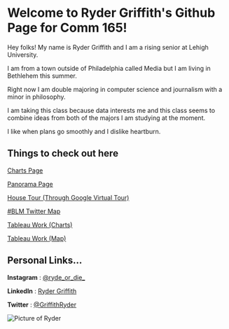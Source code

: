 # Welcome to Ryder Griffith's Github Page for Comm 165!


Hey folks! My name is Ryder Griffith and I am a rising senior at Lehigh University. 

I am from a town outside of Philadelphia called Media but I am living in Bethlehem this summer. 

Right now I am double majoring in computer science and journalism with a minor in philosophy. 

I am taking this class because data interests me and this class seems to combine ideas from both of the majors I am studying at the moment. 

I like when plans go smoothly and I dislike heartburn.

## Things to check out here
[Charts Page](dataPage.md)

[Panorama Page](panorama.md)

[House Tour (Through Google Virtual Tour)](https://poly.google.com/view/dhsJ0AhpaDY)

[#BLM Twitter Map](BLMmap.md)

[Tableau Work (Charts)](tableau.md)

[Tableau Work (Map)](tableau2.md)

## Personal Links...
**Instagram** : [@ryde_or_die_](https://www.instagram.com/ryde_or_die_/) 

**LinkedIn** : [Ryder Griffith](https://www.linkedin.com/in/b-ryder-griffith)

**Twitter** : [@GriffithRyder](https://twitter.com/GriffithRyder)  

![ Picture of Ryder ](images/Me.jpg)
